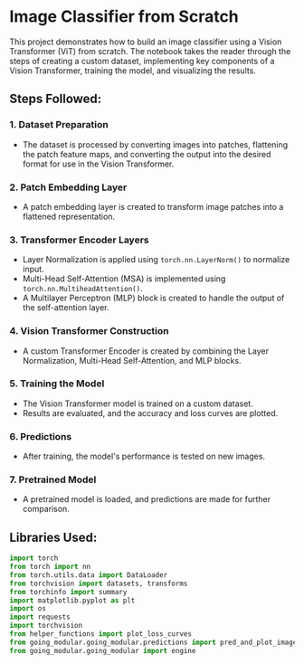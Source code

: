 # Image Classifier from Scratch

This project demonstrates how to build an image classifier using a Vision Transformer (ViT) from scratch. The notebook takes the reader through the steps of creating a custom dataset, implementing key components of a Vision Transformer, training the model, and visualizing the results.

## Steps Followed:

### 1. Dataset Preparation
- The dataset is processed by converting images into patches, flattening the patch feature maps, and converting the output into the desired format for use in the Vision Transformer.
  
### 2. Patch Embedding Layer
- A patch embedding layer is created to transform image patches into a flattened representation. 

### 3. Transformer Encoder Layers
- Layer Normalization is applied using `torch.nn.LayerNorm()` to normalize input.
- Multi-Head Self-Attention (MSA) is implemented using `torch.nn.MultiheadAttention()`.
- A Multilayer Perceptron (MLP) block is created to handle the output of the self-attention layer.

### 4. Vision Transformer Construction
- A custom Transformer Encoder is created by combining the Layer Normalization, Multi-Head Self-Attention, and MLP blocks.

### 5. Training the Model
- The Vision Transformer model is trained on a custom dataset. 
- Results are evaluated, and the accuracy and loss curves are plotted.

### 6. Predictions
- After training, the model's performance is tested on new images.

### 7. Pretrained Model
- A pretrained model is loaded, and predictions are made for further comparison.

## Libraries Used:

```python
import torch
from torch import nn
from torch.utils.data import DataLoader
from torchvision import datasets, transforms
from torchinfo import summary
import matplotlib.pyplot as plt
import os
import requests
import torchvision
from helper_functions import plot_loss_curves
from going_modular.going_modular.predictions import pred_and_plot_image
from going_modular.going_modular import engine
